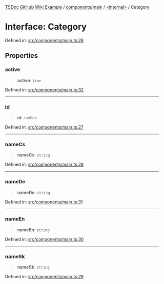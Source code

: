 [TSDoc GitHub Wiki Example](../wiki/modules) / [components/main](../wiki/components.main) / [\<internal\>](../wiki/components.main.%3Cinternal%3E) / Category

# Interface: Category

Defined in: [src/components/main.ts:26](https://github.com/Lukuky/ABRA-Flexi-addons-widget/blob/1f6bc28b7e2ffe58d585cfddf89fd3094e61af90/src/components/main.ts#L26)

## Properties

### active

> **active**: `true`

Defined in: [src/components/main.ts:32](https://github.com/Lukuky/ABRA-Flexi-addons-widget/blob/1f6bc28b7e2ffe58d585cfddf89fd3094e61af90/src/components/main.ts#L32)

***

### id

> **id**: `number`

Defined in: [src/components/main.ts:27](https://github.com/Lukuky/ABRA-Flexi-addons-widget/blob/1f6bc28b7e2ffe58d585cfddf89fd3094e61af90/src/components/main.ts#L27)

***

### nameCs

> **nameCs**: `string`

Defined in: [src/components/main.ts:28](https://github.com/Lukuky/ABRA-Flexi-addons-widget/blob/1f6bc28b7e2ffe58d585cfddf89fd3094e61af90/src/components/main.ts#L28)

***

### nameDe

> **nameDe**: `string`

Defined in: [src/components/main.ts:31](https://github.com/Lukuky/ABRA-Flexi-addons-widget/blob/1f6bc28b7e2ffe58d585cfddf89fd3094e61af90/src/components/main.ts#L31)

***

### nameEn

> **nameEn**: `string`

Defined in: [src/components/main.ts:30](https://github.com/Lukuky/ABRA-Flexi-addons-widget/blob/1f6bc28b7e2ffe58d585cfddf89fd3094e61af90/src/components/main.ts#L30)

***

### nameSk

> **nameSk**: `string`

Defined in: [src/components/main.ts:29](https://github.com/Lukuky/ABRA-Flexi-addons-widget/blob/1f6bc28b7e2ffe58d585cfddf89fd3094e61af90/src/components/main.ts#L29)
